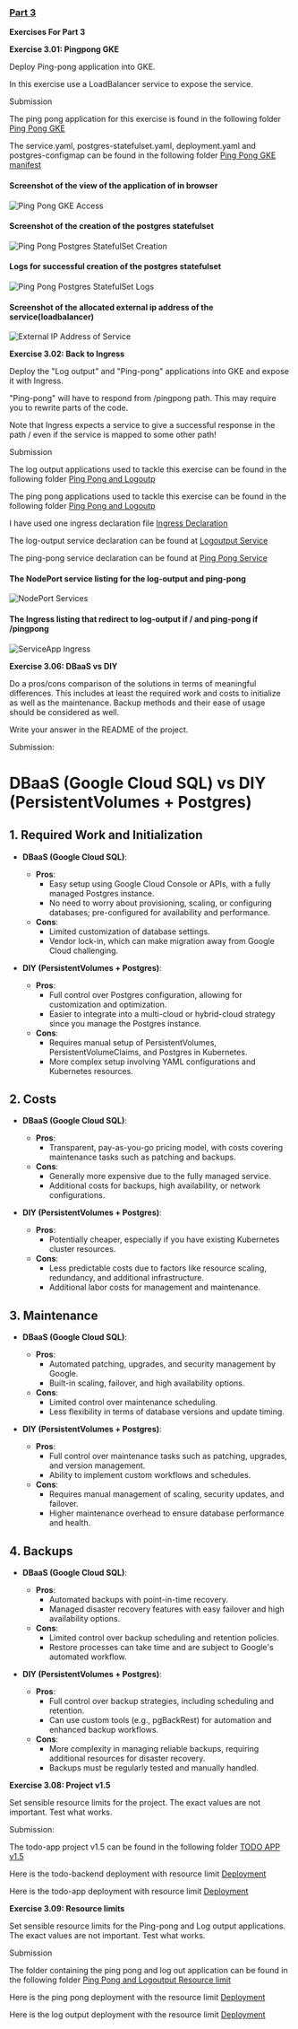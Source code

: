### [Part 3](https://devopswithkubernetes.com/part-3)

**Exercises For Part 3**

**Exercise 3.01: Pingpong GKE**

Deploy Ping-pong application into GKE.

In this exercise use a LoadBalancer service to expose the service.

Submission

The ping pong application for this exercise is found in the following folder [Ping Pong GKE](../apps/ping-pong-exercise-3.01-gke/)

The service.yaml, postgres-statefulset.yaml, deployment.yaml and postgres-configmap can be found in the following folder
[Ping Pong GKE manifest](../apps/ping-pong-exercise-3.01-gke//manifests/)

#### Screenshot of the view of the application of in browser

![Ping Pong GKE Access](3.01/img/3.01_viewing_ping_pong_gke.png)

#### Screenshot of the creation of the postgres statefulset

![Ping Pong Postgres StatefulSet Creation](3.01/img/3.01_postgres_statefulset_creation.png)

#### Logs for successful creation of the postgres statefulset

![Ping Pong Postgres StatefulSet Logs](3.01/img/3.01_postgres_statefulset_creation_logs.png)

#### Screenshot of the allocated external ip address of the service(loadbalancer)

![External IP Address of Service](3.01/img/3.01_loadbalancer_service_creation.png)

**Exercise 3.02: Back to Ingress**

Deploy the "Log output" and "Ping-pong" applications into GKE and expose it with Ingress.

"Ping-pong" will have to respond from /pingpong path. This may require you to rewrite parts of the code.

Note that Ingress expects a service to give a successful response in the path / even if the service is mapped to some other path!

Submission

The log output applications used to tackle this exercise can be found in the following folder [Ping Pong and Logoutp](../apps/ping-pong-log-output-data-sharing-Exercise-3.02/log-output/)

The ping pong applications used to tackle this exercise can be found in the following folder [Ping Pong and Logoutp](../apps/ping-pong-log-output-data-sharing-Exercise-3.02/ping-pong/)

I have used one ingress declaration file [Ingress Declaration](../apps/ping-pong-log-output-data-sharing-Exercise-3.02/manifest/ingress.yaml)

The log-output service declaration can be found at [Logoutput Service](../apps/ping-pong-log-output-data-sharing-Exercise-3.02/log-output/manifests/service.yaml)

The ping-pong service declaration can be found at [Ping Pong Service](../apps/ping-pong-log-output-data-sharing-Exercise-3.02/ping-pong/manifests/service.yaml)

#### The NodePort service listing for the log-output and ping-pong

![NodePort Services](3.02/img/3.02_nodeport_service.png)

#### The Ingress listing that redirect to log-output if / and ping-pong if /pingpong

![ServiceApp Ingress](3.02/img/3.02_service_ingress.png)

**Exercise 3.06: DBaaS vs DIY**

Do a pros/cons comparison of the solutions in terms of meaningful differences. This includes at least the required work and costs to initialize as well as the maintenance. Backup methods and their ease of usage should be considered as well.

Write your answer in the README of the project.

Submission:

# DBaaS (Google Cloud SQL) vs DIY (PersistentVolumes + Postgres)

## 1. Required Work and Initialization

- **DBaaS (Google Cloud SQL)**:

  - **Pros**:
    - Easy setup using Google Cloud Console or APIs, with a fully managed Postgres instance.
    - No need to worry about provisioning, scaling, or configuring databases; pre-configured for availability and performance.
  - **Cons**:
    - Limited customization of database settings.
    - Vendor lock-in, which can make migration away from Google Cloud challenging.

- **DIY (PersistentVolumes + Postgres)**:
  - **Pros**:
    - Full control over Postgres configuration, allowing for customization and optimization.
    - Easier to integrate into a multi-cloud or hybrid-cloud strategy since you manage the Postgres instance.
  - **Cons**:
    - Requires manual setup of PersistentVolumes, PersistentVolumeClaims, and Postgres in Kubernetes.
    - More complex setup involving YAML configurations and Kubernetes resources.

## 2. Costs

- **DBaaS (Google Cloud SQL)**:

  - **Pros**:
    - Transparent, pay-as-you-go pricing model, with costs covering maintenance tasks such as patching and backups.
  - **Cons**:
    - Generally more expensive due to the fully managed service.
    - Additional costs for backups, high availability, or network configurations.

- **DIY (PersistentVolumes + Postgres)**:
  - **Pros**:
    - Potentially cheaper, especially if you have existing Kubernetes cluster resources.
  - **Cons**:
    - Less predictable costs due to factors like resource scaling, redundancy, and additional infrastructure.
    - Additional labor costs for management and maintenance.

## 3. Maintenance

- **DBaaS (Google Cloud SQL)**:

  - **Pros**:
    - Automated patching, upgrades, and security management by Google.
    - Built-in scaling, failover, and high availability options.
  - **Cons**:
    - Limited control over maintenance scheduling.
    - Less flexibility in terms of database versions and update timing.

- **DIY (PersistentVolumes + Postgres)**:
  - **Pros**:
    - Full control over maintenance tasks such as patching, upgrades, and version management.
    - Ability to implement custom workflows and schedules.
  - **Cons**:
    - Requires manual management of scaling, security updates, and failover.
    - Higher maintenance overhead to ensure database performance and health.

## 4. Backups

- **DBaaS (Google Cloud SQL)**:

  - **Pros**:
    - Automated backups with point-in-time recovery.
    - Managed disaster recovery features with easy failover and high availability options.
  - **Cons**:
    - Limited control over backup scheduling and retention policies.
    - Restore processes can take time and are subject to Google's automated workflow.

- **DIY (PersistentVolumes + Postgres)**:
  - **Pros**:
    - Full control over backup strategies, including scheduling and retention.
    - Can use custom tools (e.g., pgBackRest) for automation and enhanced backup workflows.
  - **Cons**:
    - More complexity in managing reliable backups, requiring additional resources for disaster recovery.
    - Backups must be regularly tested and manually handled.

**Exercise 3.08: Project v1.5**

Set sensible resource limits for the project. The exact values are not important. Test what works.

Submission:

The todo-app project v1.5 can be found in the following folder [TODO APP v1.5](../apps/todo-app-v1.5/)

Here is the todo-backend deployment with resource limit [Deployment](../apps/todo-app-v1.5/todo-backend/manifests/deployment.yaml)

Here is the todo-app deployment with resource limit [Deployment](../apps/todo-app-v1.5/todo-app//manifests/deployment.yaml)

**Exercise 3.09: Resource limits**

Set sensible resource limits for the Ping-pong and Log output applications. The exact values are not important. Test what works.

Submission

The folder containing the ping pong and log out application can be found in the following folder [Ping Pong and Logoutput Resource limit](../apps/ping-pong-log-output-data-sharing-Exercise-3.09/)

Here is the ping pong deployment with the resource limit [Deployment](../apps/ping-pong-log-output-data-sharing-Exercise-3.09/ping-pong/manifests/deployment.yaml)

Here is the log output deployment with the resource limit [Deployment](../apps/ping-pong-log-output-data-sharing-Exercise-3.09/log-output/manifests/deployment.yaml)
